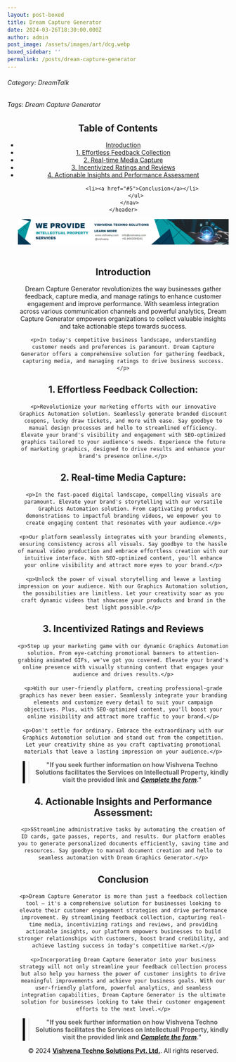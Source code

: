 ```yaml
---
layout: post-boxed
title: Dream Capture Generator
date: 2024-03-26T18:30:00.000Z
author: admin
post_image: /assets/images/art/dcg.webp
boxed_sidebar: ''
permalink: /posts/dream-capture-generator
---
```


###### Category: DreamTalk

###### Tags: Dream Capture Generator

<html lang="en">
<head>
    <meta charset="UTF-8">
    <meta name="viewport" content="width=device-width, initial-scale=1.0">
    <title><h1>Dream Capture Generator</h1></title>
    <meta name="description" content="Unlock the power of customer feedback and media capture with Dream Capture Generator. Streamline your processes, incentivize ratings, and assess performance effortlessly.">
</head>
<body>
   <header>
	<h2>Table of Contents</h2>
       <nav>
			<ul>
				<li><a href="#introduction">Introduction</a></li>
				<li><a href="#1">1. Effortless Feedback Collection</a></li>
				<li><a href="#2">2. Real-time Media Capture</a></li>
				<li><a href="#3">3. Incentivized Ratings and Reviews</a></li>
				<li><a href="#4">4. Actionable Insights and Performance Assessment</a></li>	

```
			<li><a href="#5">Conclusion</a></li>
		</ul>
	</nav>
</header>
```

<a href="/contact">
  <img src="/assets/images/art/ip ads a.webp" alt="inlinead" style="max-width:100%; height:auto;">
</a>
<br><br>

<article>
    <section id="introduction">
        <h2>Introduction</h2>
        <p>Dream Capture Generator revolutionizes the way businesses gather feedback, capture media, and manage ratings to enhance customer engagement and improve performance. With seamless integration across various communication channels and powerful analytics, Dream Capture Generator empowers organizations to collect valuable insights and take actionable steps towards success.</p>
	</section>

```
<p>In today's competitive business landscape, understanding customer needs and preferences is paramount. Dream Capture Generator offers a comprehensive solution for gathering feedback, capturing media, and managing ratings to drive business success.</p>
```

<section id="1">
	<h2>1. Effortless Feedback Collection:</h2>

```
<p>Revolutionize your marketing efforts with our innovative Graphics Automation solution. Seamlessly generate branded discount coupons, lucky draw tickets, and more with ease. Say goodbye to manual design processes and hello to streamlined efficiency. Elevate your brand's visibility and engagement with SEO-optimized graphics tailored to your audience's needs. Experience the future of marketing graphics, designed to drive results and enhance your brand's presence online.</p>
```

</section>

<section id="2">
	<h2>2. Real-time Media Capture:</h2>

```
<p>In the fast-paced digital landscape, compelling visuals are paramount. Elevate your brand's storytelling with our versatile Graphics Automation solution. From captivating product demonstrations to impactful branding videos, we empower you to create engaging content that resonates with your audience.</p>

<p>Our platform seamlessly integrates with your branding elements, ensuring consistency across all visuals. Say goodbye to the hassle of manual video production and embrace effortless creation with our intuitive interface. With SEO-optimized content, you'll enhance your online visibility and attract more eyes to your brand.</p>

<p>Unlock the power of visual storytelling and leave a lasting impression on your audience. With our Graphics Automation solution, the possibilities are limitless. Let your creativity soar as you craft dynamic videos that showcase your products and brand in the best light possible.</p>
```

</section>

<section id="3">
	<h2>3. Incentivized Ratings and Reviews</h2>

```
<p>Step up your marketing game with our dynamic Graphics Automation solution. From eye-catching promotional banners to attention-grabbing animated GIFs, we've got you covered. Elevate your brand's online presence with visually stunning content that engages your audience and drives results.</p>

<p>With our user-friendly platform, creating professional-grade graphics has never been easier. Seamlessly integrate your branding elements and customize every detail to suit your campaign objectives. Plus, with SEO-optimized content, you'll boost your online visibility and attract more traffic to your brand.</p>

<p>Don't settle for ordinary. Embrace the extraordinary with our Graphics Automation solution and stand out from the competition. Let your creativity shine as you craft captivating promotional materials that leave a lasting impression on your audience.</p>
```

</section>

<center><blockquote style="position:relative;">
<p><b style="font-size:1em;">"If you seek further information on how Vishvena Techno Solutions facilitates the Services on Intellectuall Property, kindly visit the provided link and <a href="/contact"><i>Complete the form</i></a>."</b></p>
<div style="position:absolute; top:0; bottom:0; left:-15px; border-left:5px solid black;"></div>
</blockquote></center>

<section id="4">
	<h2>4. Actionable Insights and Performance Assessment:</h2>

```
<p>SStreamline administrative tasks by automating the creation of ID cards, gate passes, reports, and results. Our platform enables you to generate personalized documents efficiently, saving time and resources. Say goodbye to manual document creation and hello to seamless automation with Dream Graphics Generator.</p>
```

</section>

<section id="5">
	<h2>Conclusion</h2>

```
<p>Dream Capture Generator is more than just a feedback collection tool – it's a comprehensive solution for businesses looking to elevate their customer engagement strategies and drive performance improvement. By streamlining feedback collection, capturing real-time media, incentivizing ratings and reviews, and providing actionable insights, our platform empowers businesses to build stronger relationships with customers, boost brand credibility, and achieve lasting success in today's competitive market.</p>

<p>Incorporating Dream Capture Generator into your business strategy will not only streamline your feedback collection process but also help you harness the power of customer insights to drive meaningful improvements and achieve your business goals. With our user-friendly platform, powerful analytics, and seamless integration capabilities, Dream Capture Generator is the ultimate solution for businesses looking to take their customer engagement efforts to the next level.</p>
```

</section>

</article>

<center><blockquote style="position:relative;">
<p><b style="font-size:1em;">"If you seek further information on how Vishvena Techno Solutions facilitates the Services on Intellectuall Property, kindly visit the provided link and <a href="/contact"><i>Complete the form</i></a>."</b></p>
<div style="position:absolute; top:0; bottom:0; left:-15px; border-left:5px solid black;"></div>
</blockquote></center>

<footer>
<center><p>&copy; 2024 <a href="https://vishvena.com"><b>Vishvena Techno Solutions Pvt. Ltd.</b></a>. All rights reserved.</p></center>

</footer>
</body>
</html>
